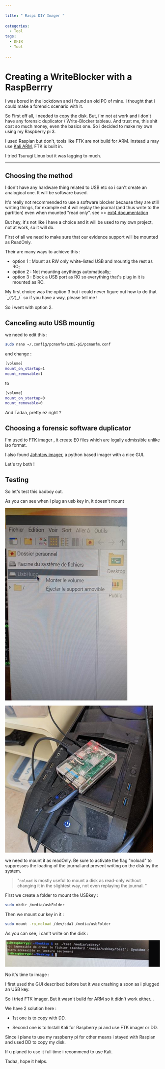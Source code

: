 ```yaml
---

title: " Raspi DIY Imager "

categories:
  - Tool
tags:
  - DFIR
  - Tool

---
```


# Creating a  WriteBlocker with a  RaspBerrry

I  was bored in the lockdown and i found an old PC of mine. I thought  that i could make a forensic scenario with it.

So First off all, i needed to copy the disk. But, i'm not at work and i don't have any forensic duplicator / Write-Blocker tableau. And trust me, this shit cost so much money, even the basics one. So i decided to make my own using my Raspberry pi 3.

I used Raspian but don't, tools like FTK are not build for ARM. Instead u may use [Kali ARM](https://www.kali.org/docs/arm/kali-linux-raspberry-pi/. "kali for raspberry"), FTK is built in.

I tried Tsurugi Linux but it was lagging to much.

---

## Choosing the method

I don't have any hardware thing related to USB etc so i can't create an analogical one. It will be software based.

It's really not recommended to use  a software blocker because they are still writing things, for example ext 4 will replay the journal (and thus write to the partition) even when mounted "read only". see >>  [ext4 documentation](https://www.kernel.org/doc/Documentation/filesystems/ext4.txt "ext4 documentation")

But hey, it's not like i have a choice and it will be used to my own project, not at work, so it will do.

First of all we need to make sure that our evidence support will be mounted as ReadOnly.

Their are  many ways to achieve this : 

- option 1 : Mount as RW only white-listed USB and mountig the rest as RO;
- option 2 : Not mounting anythings automatically;
- option 3 : Block a USB port as RO so everything that's plug in it is mounted as RO.

My first choice was the option 3 but i could never figure out how to do that  ¯\_(ツ)_/¯ so if you have a way, please tell me !

So i went with option 2.

## Canceling auto USB mountig 

we need  to edit this : 

```bash
sudo nano ~/.config/pcmanfm/LXDE-pi/pcmanfm.conf
```

and change : 

```bash
[volume]
mount_on_startup=1
mount_removable=1
```

to

```bash
[volume]
mount_on_startup=0
mount_removable=0
```

And Tadaa, pretty ez right ? 

## Choosing a forensic software duplicator

I'm used to [FTK imager](https://accessdata.com/product-download/debian-and-ubuntu-x64-3-1-1 "ftk") , it create E0 files which are legally admissible unlike iso format.

I also found [Johntcw imager](https://github.com/johntcw/Forensic-Imager "Johntcw imager"), a python  based imager with a nice GUI.

Let's try both ! 

## Testing

So let's test this badboy out.

As you can see when i plug an usb key in, it doesn't mount

![usbNotmounted](/assets/images/raspImager/ntmounted.png?raw=true "not mounted")

![usb](/assets/images/raspImager/usbPlug.png?raw=true "usbPluged")

we need to mount it as readOnly. Be sure to activate the flag "noload" to suppresses the loading of the journal and prevent writing on the disk by the system.

> "`noload` is mostly useful to mount a disk as read-only without changing it in the slightest way, not even replaying the journal. "

First we create a folder to mount the USBkey : 

```bash
sudo mkdir /media/usbFolder
```

Then we mount our key in it : 

```bash
sudo mount -ro,noload /dev/sda1 /media/usbFolder
```

As you can see, i can't write on the disk : 

![errWrite](/assets/images/raspImager/trycpy.png?raw=true "errWrite")

No it's time to image : 

I first used the GUI described before but it was crashing a soon as i plugged an USB key.

So i tried FTK imager. But it wasn't build for ARM so it didn't work either...

We have 2 solution here :

- 1st one is to copy with DD.

- Second one is to Install Kali for Raspberry pi and use FTK imager or DD.

Since i plane to use my raspberry pi for other means i stayed with Raspian and used DD to copy my disk.

 If u planed to use it full time i recommend to use Kali.



Tadaa, hope it helps.




